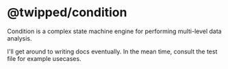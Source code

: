@twipped/condition
===

Condition is a complex state machine engine for performing multi-level data analysis.

I'll get around to writing docs eventually. In the mean time, consult the test file for example usecases.
